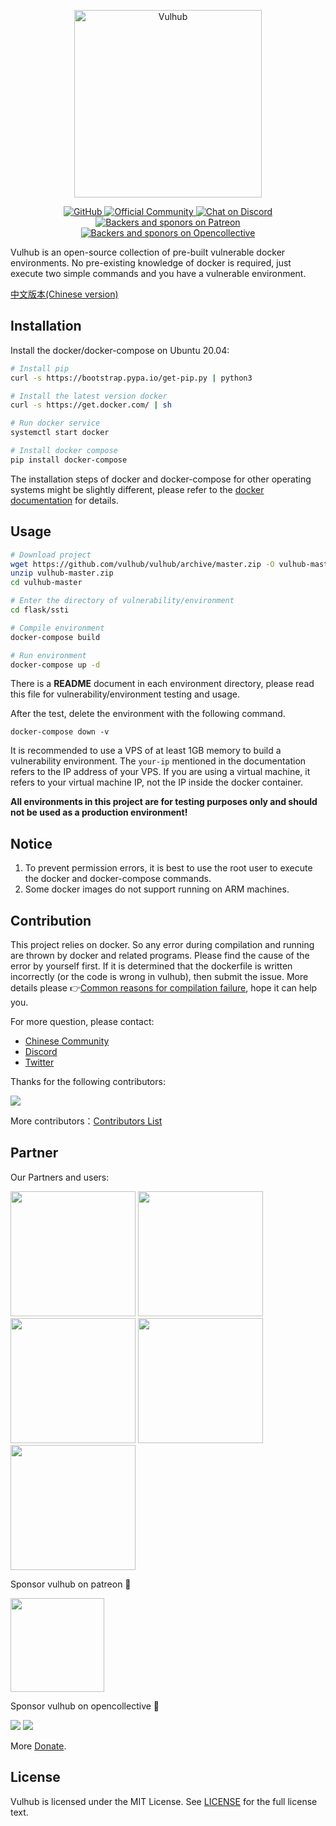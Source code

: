 <p align="center">
  <img src=".github/assets/logo.svg" alt="Vulhub" height="300" />
  <p align="center">
    <a href="https://github.com/vulhub/vulhub/blob/master/LICENSE">
      <img src="https://img.shields.io/github/license/vulhub/vulhub.svg" alt="GitHub">
    </a> 
    <a href="https://www.wangan.com/vulhub">
      <img src="https://img.shields.io/badge/Official-Community-blue.svg" alt="Official Community">
    </a>
    <a href="https://discord.gg/GhMB3Z">
      <img src="https://img.shields.io/discord/485505185167179778.svg" alt="Chat on Discord">
    </a>
    <a href="https://www.patreon.com/phith0n">
      <img src="https://img.shields.io/badge/sponsor-patreon-73d6a1.svg" alt="Backers and sponors on Patreon">
    </a>
    <a href="https://opencollective.com/vulhub#backer">
      <img src="https://img.shields.io/badge/backer-opencollective-f89a76.svg" alt="Backers and sponors on Opencollective">
    </a>
  </p>
</p>

Vulhub is an open-source collection of pre-built vulnerable docker environments. No pre-existing knowledge of docker is required, just execute two simple commands and you have a vulnerable environment.

[中文版本(Chinese version)](README.zh-cn.md)

## Installation

Install the docker/docker-compose on Ubuntu 20.04:

```bash
# Install pip
curl -s https://bootstrap.pypa.io/get-pip.py | python3

# Install the latest version docker
curl -s https://get.docker.com/ | sh

# Run docker service
systemctl start docker

# Install docker compose
pip install docker-compose
```

The installation steps of docker and docker-compose for other operating systems might be slightly different, please refer to the [docker documentation](https://docs.docker.com/) for details.

## Usage

```bash
# Download project
wget https://github.com/vulhub/vulhub/archive/master.zip -O vulhub-master.zip
unzip vulhub-master.zip
cd vulhub-master

# Enter the directory of vulnerability/environment
cd flask/ssti

# Compile environment
docker-compose build

# Run environment
docker-compose up -d
```

There is a **README** document in each environment directory, please read this file for vulnerability/environment testing and usage.

After the test, delete the environment with the following command.
```
docker-compose down -v
```

It is recommended to use a VPS of at least 1GB memory to build a vulnerability environment. The `your-ip` mentioned in the documentation refers to the IP address of your VPS. If you are using a virtual machine, it refers to your virtual machine IP, not the IP inside the docker container.

**All environments in this project are for testing purposes only and should not be used as a production environment!**

## Notice

1. To prevent permission errors, it is best to use the root user to execute the docker and docker-compose commands.
2. Some docker images do not support running on ARM machines.

## Contribution

This project relies on docker. So any error during compilation and running are thrown by docker and related programs. Please find the cause of the error by yourself first. If it is determined that the dockerfile is written incorrectly (or the code is wrong in vulhub), then submit the issue. More details please 👉[Common reasons for compilation failure](https://github.com/phith0n/vulhub/wiki/%E7%BC%96%E8%AF%91%E5%A4%B1%E8%B4%A5%E7%9A%84%E5%8E%9F%E5%9B%A0), hope it can help you.

For more question, please contact:

- [Chinese Community](https://www.wangan.com/vulhub)
- [Discord](https://discord.gg/GhMB3Z)
- [Twitter](https://twitter.com/vulhub)

Thanks for the following contributors:

[![](https://opencollective.com/vulhub/contributors.svg?width=890&button=false)](https://github.com/vulhub/vulhub/graphs/contributors)

More contributors：[Contributors List](contributors.md)

## Partner

Our Partners and users:

<p>
  <a href="https://www.wangan.com/vulhub" target="_blank"><img src="https://vulhub.org/img/sponsor/wangan.png" width="200"></a>
  <a href="https://www.cvebase.com" target="_blank"><img src="https://vulhub.org/img/sponsor/cvebase.png" width="200"></a>
  <a href="https://www.huoxian.cn" target="_blank"><img src="https://vulhub.org/img/sponsor/huoxian.png" width="200"></a>
  <a href="https://www.chaitin.cn" target="_blank"><img src="https://vulhub.org/img/sponsor/chaitin.png" width="200"></a>
  <a href="https://xianzhi.aliyun.com/" target="_blank"><img src="https://vulhub.org/img/sponsor/aliyun.svg" width="200"></a>
</p>

Sponsor vulhub on patreon 🙏

<a href="https://www.patreon.com/bePatron?u=12677520"><img src="https://vulhub.org/img/sponsor/patreon.png" width="150"></a>

Sponsor vulhub on opencollective 🙏

<p>
  <a href="https://opencollective.com/vulhub#backer"><img src="https://opencollective.com/vulhub/backers.svg?width=138"></a>
  <a href="https://opencollective.com/vulhub#sponsor"><img src="https://opencollective.com/vulhub/sponsors.svg?width=138"></a>
</p>

More [Donate](http://vulhub.org/#/docs/donate/).

## License

Vulhub is licensed under the MIT License. See [LICENSE](LICENSE) for the full license text.
